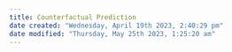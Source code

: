 ```yaml
---
title: Counterfactual Prediction
date created: "Wednesday, April 19th 2023, 2:40:29 pm"
date modified: "Thursday, May 25th 2023, 1:25:20 am"
---
```



